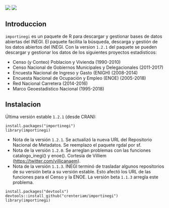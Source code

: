 <!-- badges: start -->
 [![](https://www.r-pkg.org/badges/version-last-release/importinegi)](https://cran.r-project.org/package=importinegi) [![](https://cranlogs.r-pkg.org/badges/importinegi)](https://cran.r-project.org/package=importinegi)
<!-- badges: end -->
 
## Introduccion

`importinegi` es un paquete de R para descargar y gestionar bases de datos abiertas del INEGI. El paquete facilita la búsqueda, descarga y gestión de los datos abiertos del INEGI. Con la version `1.2.1` del paquete se pueden descargar y gestionar los datos de los siguientes proyectos estadisticos:

- Censo (y Conteo) Poblacion y Vivienda (1990-2010)
- Censo Nacional de Gobiernos Municipales y Delegacionales (2011-2017)
- Encuesta Nacional de Ingreso y Gasto (ENIGH) (2008-2014)
- Encuesta Nacional de Ocupación y Empleo (ENOE) (2005-2018)
- Red Nacional Carretera (2014-2016)
- Marco Geoestadistico Nacional (1995-2018)

## Instalacion

Última versión estable `1.2.1` (desde CRAN):
```
install.packages("importinegi")
library(importinegi)
```

- Nota de la versión `1.2.1`. Se actualizó la nueva URL del Repositorio Nacional de Metadatos. Se reemplazo el paquete rgdal por sf.
- Nota de la versión `1.2.0`. Se arreglan problemas con las funciones catalogo_inegi() y enoe(). Cortesía de Villiem (https://twitter.com/villicanaem).
- Nota de la versión `1.1.3`. INEGI terminó de trasladar algunos repositorios de su versión beta a su versión estable. Esto afectó los URL de las funciones para el Censo y la ENOE. La versión beta `1.1.3` arregla este problema.

```
install.packages("devtools")
devtools::install_github("crenteriam/importinegi")
library(importinegi)
```
